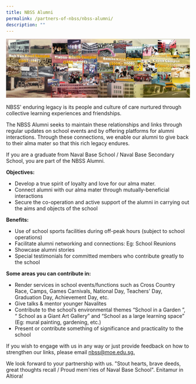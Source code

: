 ```yaml
---
title: NBSS Alumni
permalink: /partners-of-nbss/nbss-alumni/
description: ""
---
```


<img src="/images/alum.jpg">
<p>NBSS' enduring legacy is its people and culture of care nurtured through collective learning experiences and friendships. 
	
The NBSS Alumni seeks to maintain these relationships and links through regular updates on school events and by offering platforms for alumni interactions. Through these connections, we enable our alumni to give back to their alma mater so that this rich legacy endures.</p>
<p>If you are a graduate from Naval Base School / Naval Base Secondary School, you are part of the NBSS Alumni.</p>
<p><strong>Objectives:</strong></p>
<ul>
<li>Develop a true spirit of loyalty and love for our alma mater.</li>
<li>Connect alumni with our alma mater through mutually-beneficial interactions</li>
<li>Secure the co-operation and active support of the alumni in carrying out the aims and objects of the school</li>
</ul>
<p><strong>Benefits:</strong></p>
<ul>
<li>Use of school sports facilities during off-peak hours (subject to school operations)</li>
<li>Facilitate alumni networking and connections: Eg: School Reunions</li>
<li>Showcase alumni stories</li>
<li>Special testimonials for committed members who contribute greatly to the school</li>
</ul>
<p><strong>Some areas you can contribute in:</strong></p>
<ul>
<li>Render services in school events/functions such as Cross Country Race, Camps, Games Carnivals, National Day, Teachers' Day, Graduation Day, Achievement Day, etc.</li>
<li>Give talks &amp; mentor younger Navalites</li>
<li>Contribute to the school&rsquo;s environmental themes &ldquo;School in a Garden&nbsp;&rdquo;, &ldquo;&nbsp;School as a Giant Art Gallery&rdquo; and &ldquo;School as a large learning space&rdquo; (Eg: mural painting, gardening, etc.)</li>
<li>Present or contribute something of significance and practicality to the school</li>
</ul>
<p>If you wish to engage with us in any way or just provide feedback on how to strengthen our links, please email&nbsp;<u>nbss@moe.edu.sg.</u><strong><br /></strong></p>
<p>We look forward to your partnership with us. "Stout hearts, brave deeds, great thoughts recall / Proud mem'ries of Naval Base School". Enitamur in Altiora!</p>
